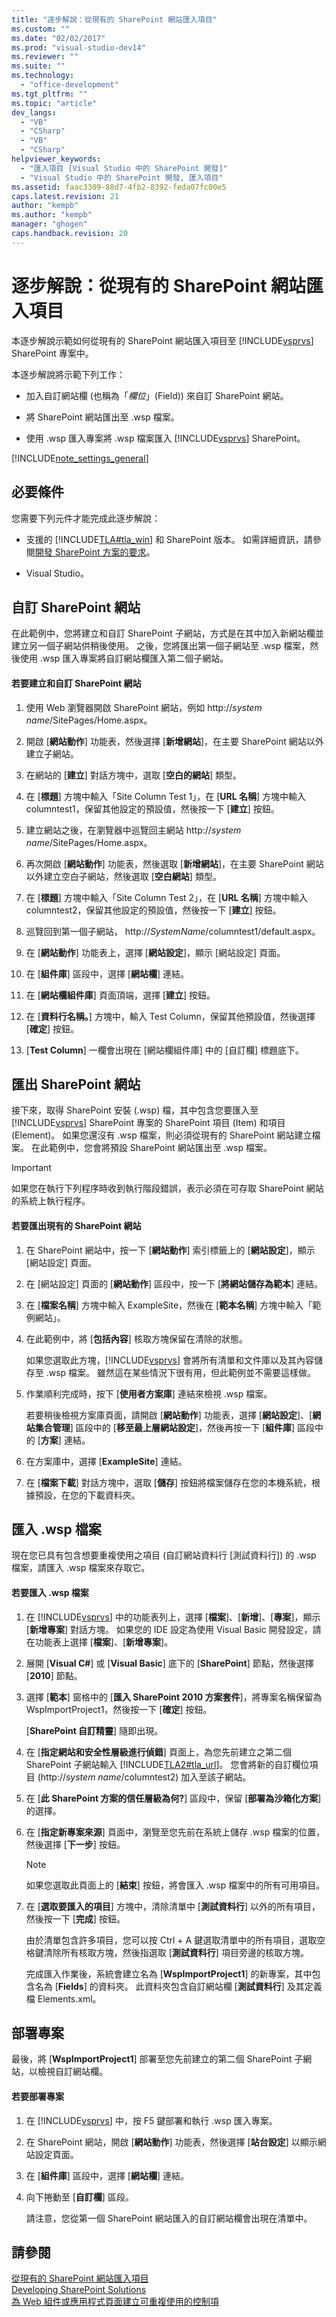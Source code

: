 ```yaml
---
title: "逐步解說：從現有的 SharePoint 網站匯入項目"
ms.custom: ""
ms.date: "02/02/2017"
ms.prod: "visual-studio-dev14"
ms.reviewer: ""
ms.suite: ""
ms.technology: 
  - "office-development"
ms.tgt_pltfrm: ""
ms.topic: "article"
dev_langs: 
  - "VB"
  - "CSharp"
  - "VB"
  - "CSharp"
helpviewer_keywords: 
  - "匯入項目 [Visual Studio 中的 SharePoint 開發]"
  - "Visual Studio 中的 SharePoint 開發, 匯入項目"
ms.assetid: faac3309-88d7-4fb2-8392-feda07fc00e5
caps.latest.revision: 21
author: "kempb"
ms.author: "kempb"
manager: "ghogen"
caps.handback.revision: 20
---
```

# 逐步解說：從現有的 SharePoint 網站匯入項目
  本逐步解說示範如何從現有的 SharePoint 網站匯入項目至 [!INCLUDE[vsprvs](../sharepoint/includes/vsprvs-md.md)] SharePoint 專案中。  
  
 本逐步解說將示範下列工作：  
  
-   加入自訂網站欄 \(也稱為「*欄位*」\(Field\)\) 來自訂 SharePoint 網站。  
  
-   將 SharePoint 網站匯出至 .wsp 檔案。  
  
-   使用 .wsp 匯入專案將 .wsp 檔案匯入 [!INCLUDE[vsprvs](../sharepoint/includes/vsprvs-md.md)] SharePoint。  
  
 [!INCLUDE[note_settings_general](../sharepoint/includes/note-settings-general-md.md)]  
  
## 必要條件  
 您需要下列元件才能完成此逐步解說：  
  
-   支援的 [!INCLUDE[TLA#tla_win](../sharepoint/includes/tlasharptla-win-md.md)] 和 SharePoint 版本。  如需詳細資訊，請參閱[開發 SharePoint 方案的要求](../sharepoint/requirements-for-developing-sharepoint-solutions.md)。  
  
-   Visual Studio。  
  
## 自訂 SharePoint 網站  
 在此範例中，您將建立和自訂 SharePoint 子網站，方式是在其中加入新網站欄並建立另一個子網站供稍後使用。  之後，您將匯出第一個子網站至 .wsp 檔案，然後使用 .wsp 匯入專案將自訂網站欄匯入第二個子網站。  
  
#### 若要建立和自訂 SharePoint 網站  
  
1.  使用 Web 瀏覽器開啟 SharePoint 網站，例如 http:\/\/*system name*\/SitePages\/Home.aspx。  
  
2.  開啟 \[**網站動作**\] 功能表，然後選擇 \[**新增網站**\]，在主要 SharePoint 網站以外建立子網站。  
  
3.  在網站的 \[**建立**\] 對話方塊中，選取 \[**空白的網站**\] 類型。  
  
4.  在 \[**標題**\] 方塊中輸入「Site Column Test 1」，在 \[**URL 名稱**\] 方塊中輸入 columntest1，保留其他設定的預設值，然後按一下 \[**建立**\] 按鈕。  
  
5.  建立網站之後，在瀏覽器中巡覽回主網站 http:\/\/*system name*\/SitePages\/Home.aspx。  
  
6.  再次開啟 \[**網站動作**\] 功能表，然後選取 \[**新增網站**\]，在主要 SharePoint 網站以外建立空白子網站，然後選取 \[**空白網站**\] 類型。  
  
7.  在 \[**標題**\] 方塊中輸入「Site Column Test 2」，在 \[**URL 名稱**\] 方塊中輸入 columntest2，保留其他設定的預設值，然後按一下 \[**建立**\] 按鈕。  
  
8.  巡覽回到第一個子網站， http:\/\/*SystemName*\/columntest1\/default.aspx。  
  
9. 在 \[**網站動作**\] 功能表上，選擇 \[**網站設定**\]，顯示 \[網站設定\] 頁面。  
  
10. 在 \[**組件庫**\] 區段中，選擇 \[**網站欄**\] 連結。  
  
11. 在 \[**網站欄組件庫**\] 頁面頂端，選擇 \[**建立**\] 按鈕。  
  
12. 在 \[**資料行名稱。**\] 方塊中，輸入 Test Column，保留其他預設值，然後選擇 \[**確定**\] 按鈕。  
  
13. \[**Test Column**\] 一欄會出現在 \[網站欄組件庫\] 中的 \[自訂欄\] 標題底下。  
  
## 匯出 SharePoint 網站  
 接下來，取得 SharePoint 安裝 \(.wsp\) 檔，其中包含您要匯入至 [!INCLUDE[vsprvs](../sharepoint/includes/vsprvs-md.md)] SharePoint 專案的 SharePoint 項目 \(Item\) 和項目 \(Element\)。  如果您還沒有 .wsp 檔案，則必須從現有的 SharePoint 網站建立檔案。  在此範例中，您會將預設 SharePoint 網站匯出至 .wsp 檔案。  
  
> [!IMPORTANT]  
>  如果您在執行下列程序時收到執行階段錯誤，表示必須在可存取 SharePoint 網站的系統上執行程序。  
  
#### 若要匯出現有的 SharePoint 網站  
  
1.  在 SharePoint 網站中，按一下 \[**網站動作**\] 索引標籤上的 \[**網站設定**\]，顯示 \[網站設定\] 頁面。  
  
2.  在 \[網站設定\] 頁面的 \[**網站動作**\] 區段中，按一下 \[**將網站儲存為範本**\] 連結。  
  
3.  在 \[**檔案名稱**\] 方塊中輸入 ExampleSite，然後在 \[**範本名稱**\] 方塊中輸入「範例網站」。  
  
4.  在此範例中，將 \[**包括內容**\] 核取方塊保留在清除的狀態。  
  
     如果您選取此方塊，[!INCLUDE[vsprvs](../sharepoint/includes/vsprvs-md.md)] 會將所有清單和文件庫以及其內容儲存至 .wsp 檔案。  雖然這在某些情況下很有用，但此範例並不需要這樣做。  
  
5.  作業順利完成時，按下 \[**使用者方案庫**\] 連結來檢視 .wsp 檔案。  
  
     若要稍後檢視方案庫頁面，請開啟 \[**網站動作**\] 功能表，選擇 \[**網站設定**\]、\[**網站集合管理**\] 區段中的 \[**移至最上層網站設定**\]，然後再按一下 \[**組件庫**\] 區段中的 \[**方案**\] 連結。  
  
6.  在方案庫中，選擇 \[**ExampleSite**\] 連結。  
  
7.  在 \[**檔案下載**\] 對話方塊中，選取 \[**儲存**\] 按鈕將檔案儲存在您的本機系統，根據預設，在您的下載資料夾。  
  
## 匯入 .wsp 檔案  
 現在您已具有包含想要重複使用之項目 \(自訂網站資料行 \[測試資料行\]\) 的 .wsp 檔案，請匯入 .wsp 檔案來存取它。  
  
#### 若要匯入 .wsp 檔案  
  
1.  在 [!INCLUDE[vsprvs](../sharepoint/includes/vsprvs-md.md)] 中的功能表列上，選擇 \[**檔案**\]、\[**新增**\]、\[**專案**\]，顯示 \[**新增專案**\] 對話方塊。  如果您的 IDE 設定為使用 Visual Basic 開發設定，請在功能表上選擇 \[**檔案**\]、\[**新增專案**\]。  
  
2.  展開 \[**Visual C\#**\] 或 \[**Visual Basic**\] 底下的 \[**SharePoint**\] 節點，然後選擇 \[**2010**\] 節點。  
  
3.  選擇 \[**範本**\] 窗格中的 \[**匯入 SharePoint 2010 方案套件**\]，將專案名稱保留為 WspImportProject1，然後按一下 \[**確定**\] 按鈕。  
  
     \[**SharePoint 自訂精靈**\] 隨即出現。  
  
4.  在 \[**指定網站和安全性層級進行偵錯**\] 頁面上，為您先前建立之第二個 SharePoint 子網站輸入 [!INCLUDE[TLA2#tla_url](../sharepoint/includes/tla2sharptla-url-md.md)]。  您會將新的自訂欄位項目 \(http:\/\/*system name*\/columntest2\) 加入至該子網站。  
  
5.  在 \[**此 SharePoint 方案的信任層級為何?**\] 區段中，保留 \[**部署為沙箱化方案**\] 的選擇。  
  
6.  在 \[**指定新專案來源**\] 頁面中，瀏覽至您先前在系統上儲存 .wsp 檔案的位置，然後選擇 \[**下一步**\] 按鈕。  
  
    > [!NOTE]  
    >  如果您選取此頁面上的 \[**結束**\] 按鈕，將會匯入 .wsp 檔案中的所有可用項目。  
  
7.  在 \[**選取要匯入的項目**\] 方塊中，清除清單中 \[**測試資料行**\] 以外的所有項目，然後按一下 \[**完成**\] 按鈕。  
  
     由於清單包含許多項目，您可以按 Ctrl \+ A 鍵選取清單中的所有項目，選取空格鍵清除所有核取方塊，然後指選取 \[**測試資料行**\] 項目旁邊的核取方塊。  
  
     完成匯入作業後，系統會建立名為 \[**WspImportProject1**\] 的新專案，其中包含名為 \[**Fields**\] 的資料夾。  此資料夾包含自訂網站欄 \[**測試資料行**\] 及其定義檔 Elements.xml。  
  
## 部署專案  
 最後，將 \[**WspImportProject1**\] 部署至您先前建立的第二個 SharePoint 子網站，以檢視自訂網站欄。  
  
#### 若要部署專案  
  
1.  在 [!INCLUDE[vsprvs](../sharepoint/includes/vsprvs-md.md)] 中，按 F5 鍵部署和執行 .wsp 匯入專案。  
  
2.  在 SharePoint 網站，開啟 \[**網站動作**\] 功能表，然後選擇 \[**站台設定**\] 以顯示網站設定頁面。  
  
3.  在 \[**組件庫**\] 區段中，選擇 \[**網站欄**\] 連結。  
  
4.  向下捲動至 \[**自訂欄**\] 區段。  
  
     請注意，您從第一個 SharePoint 網站匯入的自訂網站欄會出現在清單中。  
  
## 請參閱  
 [從現有的 SharePoint 網站匯入項目](../sharepoint/importing-items-from-an-existing-sharepoint-site.md)   
 [Developing SharePoint Solutions](../sharepoint/developing-sharepoint-solutions.md)   
 [為 Web 組件或應用程式頁面建立可重複使用的控制項](../sharepoint/creating-reusable-controls-for-web-parts-or-application-pages.md)  
  
  